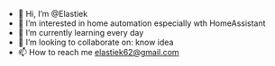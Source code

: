 - 👋 Hi, I’m @Elastiek
- 👀 I’m interested in home automation especially wth HomeAssistant
- 🌱 I’m currently learning every day
- 💞️ I’m looking to collaborate on: know idea
- 📫 How to reach me elastiek62@gmail.com

<!---
Elastiek/Elastiek is a ✨ special ✨ repository because its `README.md` (this file) appears on your GitHub profile.
You can click the Preview link to take a look at your changes.
--->
